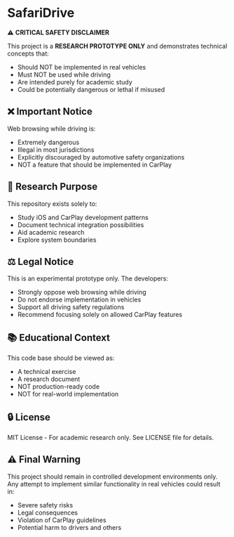 # SafariDrive

⚠️ **CRITICAL SAFETY DISCLAIMER**

This project is a **RESEARCH PROTOTYPE ONLY** and demonstrates technical concepts that:
- Should NOT be implemented in real vehicles
- Must NOT be used while driving
- Are intended purely for academic study
- Could be potentially dangerous or lethal if misused

## ❌ Important Notice

Web browsing while driving is:
- Extremely dangerous
- Illegal in most jurisdictions
- Explicitly discouraged by automotive safety organizations
- NOT a feature that should be implemented in CarPlay

## 🔬 Research Purpose

This repository exists solely to:
- Study iOS and CarPlay development patterns
- Document technical integration possibilities
- Aid academic research
- Explore system boundaries

## ⚖️ Legal Notice

This is an experimental prototype only. The developers:
- Strongly oppose web browsing while driving
- Do not endorse implementation in vehicles
- Support all driving safety regulations
- Recommend focusing solely on allowed CarPlay features

## 📚 Educational Context

This code base should be viewed as:
- A technical exercise
- A research document
- NOT production-ready code
- NOT for real-world implementation

## 🔒 License

MIT License - For academic research only.
See LICENSE file for details.

## ⚠️ Final Warning

This project should remain in controlled development environments only. Any attempt to implement similar functionality in real vehicles could result in:
- Severe safety risks
- Legal consequences
- Violation of CarPlay guidelines
- Potential harm to drivers and others